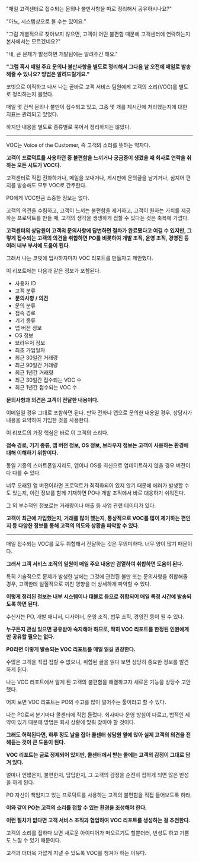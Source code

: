 "매일 고객센터로 접수되는 문의나 불만사항을 따로 정리해서 공유하시나요?"

"아뇨, 시스템상으로 볼 수는 있어요."

"그럼 개별적으로 찾아보지 않으면, 고객이 어떤 불편함 때문에 고객센터에 연락하는지 본사에서는 모르겠네요?"

"네, 큰 문제가 발생하면 개발팀에는 알려주긴 해요."

**"그럼 혹시 매일 주요 문의나 불만사항을 별도로 정리해서 그다음 날 오전에 메일로 발송해줄 수 있나요? 방법은 알려드릴게요."**

코빗으로 이직하고 나서 나는 곧바로 고객 서비스 팀원에게 고객의 소리(VOC)를 별도로 정리하는지 물었다.

매일 몇 건씩 문의나 불만이 접수되고 있고, 그중 몇 개를 제시간에 처리했는지에 대한 지표는 관리되고 있었다.

하지만 내용을 별도로 종류별로 묶어서 정리하지는 않았다.

---

VOC는 Voice of the Customer, 즉 고객의 소리를 뜻하는 약자다.

**고객이 프로덕트를 사용하던 중 불편함을 느끼거나 궁금증이 생겼을 때 회사로 연락을 취하는 모든 시도가 VOC다.**

고객센터로 직접 전화하거나, 메일을 보내거나, 게시판에 문의글을 남기거나, 심지어 편지를 발송해도 모두 VOC로 간주한다.

PO에게 VOC만큼 소중한 정보는 없다.

고객의 의견을 수렴하고, 고객이 느끼는 불편함을 제거하고, 고객이 원하는 가치를 제공하는 프로덕트를 만들 때, 고객의 생각을 생생하게 접할 수 있다는 것은 축복에 가깝다.

**고객센터의 상담원이 고객의 문의사항에 답변하면 절차가 완료됐다고 여길 수 있지만, 그렇게 접수되는 고객의 의견을 취합하면 PO를 비롯하여 개발 조직, 운영 조직, 경영진 등 여러 내부 부서에 도움이 된다.**

그래서 나는 코빗에 입사하자마자 VOC 리포트를 만들자고 제안했다.

이 리포트에는 다음과 같은 정보가 포함된다.

- 사용자 ID
- 고객 분류
- **문의사항 / 의견**
- 문의 분류
- 접속 경로
- 기기 종류
- 앱 버전 정보
- OS 정보
- 브라우저 정보
- 최초 가입일자
- 최근 30일간 거래량
- 최근 90일간 거래량
- 최근 1년간 거래량
- 최근 30일간 접수되는 VOC 수
- 최근 1년간 접수되는 VOC 수

**문의사항과 의견은 고객이 전달한 내용이다.**

이메일일 경우 그대로 포함하면 된다. 만약 전화나 앱으로 문의한 내용일 경우, 상담사가 내용을 요약하여 기입한 것을 사용한다.

이 리포트의 가장 핵심은 바로 이 고객의 소리다.

**접속 경로, 기기 종류, 앱 버전 정보, OS 정보, 브라우저 정보는 고객이 사용하는 환경에 대해 이해하기 위함이다.**

동일 기종의 스마트폰일지라도, 앱이나 OS를 최신으로 업데이트하지 않을 경우 버전이 다 다를 수 있다.

너무 오래된 앱 버전이라면 프로덕트가 최적화되어 있지 않기 때문에 에러가 발생할 수도 있는지, 이런 정보를 함께 기재하면 PO나 개발 조직에서 바로 대응하기 쉬워진다.

그 외 부수적인 정보로는 거래량이나 매출 등 사업 관련 데이터가 있다.

**고객이 최근에 가입했는지, 거래를 많이 했는지, 통상적으로 VOC를 많이 제기하는 편인지 등 다양한 정보를 통해 고객의 의도와 상황을 파악할 수 있다.**

---

매일 접수되는 VOC를 모두 취합해서 전달하는 것은 무의미하다. 너무 양이 많기 때문이다.

**그래서 고객 서비스 조직의 일원이 매일 주요 내용만 검열하여 취합하면 도움이 된다.**

특히 기술적으로 문제가 발생한 날에는 그것에 관련된 불만 또는 문의사항을 취합해줄 경우, 고객한테 실질적으로 끼친 영향을 더 상세하게 파악할 수 있다.

**이렇게 정리된 정보는 내부 시스템이나 태블로 등으로 취합되어 매일 특정 시간에 발송되도록 하면 된다.**

수신자는 PO, 개발 매니저, 디자이너, 운영 조직, 법무 조직, 경영진 등이 될 수 있다.

**누구든지 관심 있으면 공유받아 숙지해야 하므로, 딱히 VOC 리포트를 한정된 인원에게만 공유할 필요는 없다.**

**PO라면 이렇게 발송되는 VOC 리포트를 매일 읽길 권장한다.**

수많은 고객을 직접 접할 수 없으니, 취합된 글을 읽다 보면 상당히 중요한 정보를 발견하게 된다.

나는 VOC 리포트에서 알게 된 고객의 불편함을 해결하고자 새로운 기능을 상당수 고안했다.

어찌 보면 VOC 리포트는 PO의 수고를 많이 덜어주는 툴이라고 할 수 있다.

나는 PO로서 분기마다 콜센터에 직접 들렀다. 회사마다 운영 방침이 다르고, 법적인 제약이 있기 때문에 방법은 회사 상황에 맞춰 찾아야 할 것이다.

**그래도 허락된다면, 하루 정도 날을 잡아 콜센터 상담원 옆에 앉아 실제 고객의 의견을 전해듣는 것이 큰 도움이 된다.**

**VOC 리포트는 글로 정제되어 있지만, 콜센터에서 받는 콜에는 고객의 감정이 그대로 담겨 있다.**

얼마나 언짢은지, 불편한지, 답답한지, 그 고객의 감정을 순전히 접하게 되면 많은 반성을 하게 된다.

PO 자신이 책임지고 있는 프로덕트를 사용하는 고객의 불편함을 직접 들어보도록 하라.

**이와 같이 PO는 고객의 소리를 접할 수 있는 환경을 조성해야 한다.**

**이런 절차가 없다면 고객 서비스 조직과 협업하여 VOC 리포트를 생성하는 걸 추천한다.**

고객의 소리를 접하다 보면 새로운 아이디어가 떠오르기도 할뿐더러, 반성도 하고 기쁨도 느낄 수 있기 때문이다.

고객과 더더욱 가깝게 지낼 수 있도록 VOC를 챙겨야 하는 이유다.
